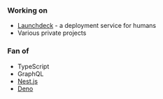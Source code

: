 ### Working on

- [Launchdeck](https://launchdeck.io) - a deployment service for humans
- Various private projects

### Fan of

- TypeScript
- GraphQL
- [Nest.js](https://nestjs.com/)
- [Deno](https://deno.land/)
